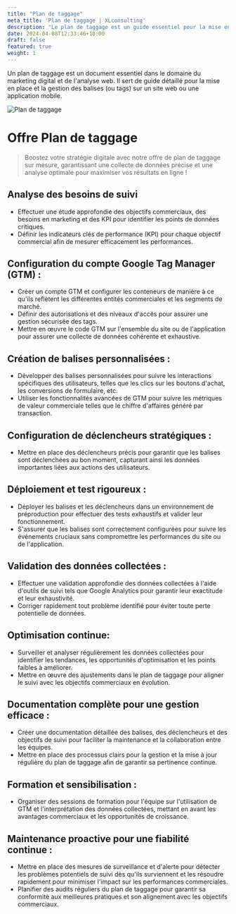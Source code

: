 ```yaml
---
title: "Plan de taggage"
meta_title: 'Plan de taggage | XLconsulting'
description: "Le plan de taggage est un guide essentiel pour la mise en place précise des balises sur un site web, permettant une collecte de données efficace pour l'analyse et l'optimisation des performances en ligne"
date: 2024-04-08T12:33:46+10:00
draft: false
featured: true
weight: 1
---
```


Un plan de taggage est un document essentiel dans le domaine du marketing digital et de l'analyse web. Il sert de guide détaillé pour la mise en place et la gestion des balises (ou tags) sur un site web ou une application mobile.
<!--more-->

![Plan de taggage](/images/plan-taggage.jpg)

# Offre Plan de taggage

> Boostez votre stratégie digitale avec notre offre de plan de taggage sur mesure, garantissant une collecte de données précise et une analyse optimale pour maximiser vos résultats en ligne !

## Analyse des besoins de suivi 

- Effectuer une étude approfondie des objectifs commerciaux, des besoins en marketing et des KPI pour identifier les points de données critiques.
- Définir les indicateurs clés de performance (KPI) pour chaque objectif commercial afin de mesurer efficacement les performances.


## Configuration du compte Google Tag Manager (GTM) :

- Créer un compte GTM et configurer les conteneurs de manière à ce qu'ils reflètent les différentes entités commerciales et les segments de marché.
- Définir des autorisations et des niveaux d'accès pour assurer une gestion sécurisée des tags.
- Mettre en œuvre le code GTM sur l'ensemble du site ou de l'application pour assurer une collecte de données cohérente et exhaustive.


## Création de balises personnalisées :

- Développer des balises personnalisées pour suivre les interactions spécifiques des utilisateurs, telles que les clics sur les boutons d'achat, les conversions de formulaire, etc.
- Utiliser les fonctionnalités avancées de GTM pour suivre les métriques de valeur commerciale telles que le chiffre d'affaires généré par transaction.

## Configuration de déclencheurs stratégiques :

- Mettre en place des déclencheurs précis pour garantir que les balises sont déclenchées au bon moment, capturant ainsi les données importantes liées aux actions des utilisateurs.

## Déploiement et test rigoureux :

- Déployer les balises et les déclencheurs dans un environnement de préproduction pour effectuer des tests exhaustifs et valider leur fonctionnement.
- S'assurer que les balises sont correctement configurées pour suivre les événements cruciaux sans compromettre les performances du site ou de l'application.

## Validation des données collectées :

- Effectuer une validation approfondie des données collectées à l'aide d'outils de suivi tels que Google Analytics pour garantir leur exactitude et leur exhaustivité.
- Corriger rapidement tout problème identifié pour éviter toute perte potentielle de données.

## Optimisation continue:

- Surveiller et analyser régulièrement les données collectées pour identifier les tendances, les opportunités d'optimisation et les points faibles à améliorer.
- Mettre en œuvre des ajustements dans le plan de taggage pour aligner le suivi avec les objectifs commerciaux en évolution.


## Documentation complète pour une gestion efficace :

- Créer une documentation détaillée des balises, des déclencheurs et des objectifs de suivi pour faciliter la maintenance et la collaboration entre les équipes.
- Mettre en place des processus clairs pour la gestion et la mise à jour régulière du plan de taggage afin de garantir sa pertinence continue.

## Formation et sensibilisation :

- Organiser des sessions de formation pour l'équipe sur l'utilisation de GTM et l'interprétation des données collectées, mettant en avant les avantages commerciaux et les opportunités de croissance.

## Maintenance proactive pour une fiabilité continue :

- Mettre en place des mesures de surveillance et d'alerte pour détecter les problèmes potentiels de suivi dès qu'ils surviennent et les résoudre rapidement pour minimiser l'impact sur les performances commerciales.
- Planifier des audits réguliers du plan de taggage pour garantir sa conformité aux meilleures pratiques et son alignement avec les objectifs commerciaux.
